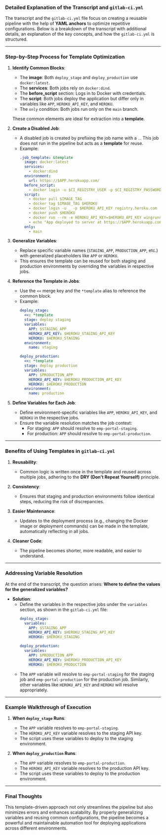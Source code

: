 ### Detailed Explanation of the Transcript and `gitlab-ci.yml`

The transcript and the `gitlab-ci.yml` file focus on creating a reusable pipeline with the help of **YAML anchors** to optimize repetitive configurations. Below is a breakdown of the transcript with additional details, an explanation of the key concepts, and how the `gitlab-ci.yml` is structured.

---

### Step-by-Step Process for Template Optimization

1. **Identify Common Blocks**:
   - The **image**: Both `deploy_stage` and `deploy_production` use `docker:latest`.
   - The **services**: Both jobs rely on `docker:dind`.
   - The **before_script** section: Logs in to Docker with credentials.
   - The **script**: Both jobs deploy the application but differ only in variables like `APP`, `HEROKU_API_KEY`, and `HEROKU`.
   - The `only` condition: Both jobs run only on the `main` branch.

   These common elements are ideal for extraction into a **template**.

2. **Create a Disabled Job**:
   - A disabled job is created by prefixing the job name with a `.`. This job does not run in the pipeline but acts as a **template** for reuse.
   - Example:
     ```yaml
     .job_template: &template
       image: docker:latest
       services:
         - docker:dind
       environment:
         url: https://$APP.herokuapp.com/
       before_script: 
         - docker login -u $CI_REGISTRY_USER -p $CI_REGISTRY_PASSWORD $CI_REGISTRY
       script:
         - docker pull $IMAGE_TAG
         - docker tag $IMAGE_TAG $HEROKU
         - docker login -u _ -p $HEROKU_API_KEY registry.heroku.com
         - docker push $HEROKU
         - docker run --rm -e HEROKU_API_KEY=$HEROKU_API_KEY wingrunr21/alpine-heroku-cli container:release web --app $APP
         - echo "App deployed to server at https://$APP.herokuapp.com/"
       only:
         - main
     ```

3. **Generalize Variables**:
   - Replace specific variable names (`STAGING_APP`, `PRODUCTION_APP`, etc.) with generalized placeholders like `APP` or `HEROKU`.
   - This ensures the template can be reused for both staging and production environments by overriding the variables in respective jobs.

4. **Reference the Template in Jobs**:
   - Use the `<<` merge key and the `*template` alias to reference the common block.
   - Example:
     ```yaml
     deploy_stage:
       <<: *template
       stage: deploy staging
       variables:
         APP: $STAGING_APP
         HEROKU_API_KEY: $HEROKU_STAGING_API_KEY
         HEROKU: $HEROKU_STAGING
       environment:
         name: staging

     deploy_production:
       <<: *template
       stage: deploy production
       variables:
         APP: $PRODUCTION_APP
         HEROKU_API_KEY: $HEROKU_PRODUCTION_API_KEY
         HEROKU: $HEROKU_PRODUCTION
       environment:
         name: production
     ```

5. **Define Variables for Each Job**:
   - Define environment-specific variables like `APP`, `HEROKU_API_KEY`, and `HEROKU` in the respective jobs.
   - Ensure the variable resolution matches the job context:
     - For staging: `APP` should resolve to `emp-portal-staging`.
     - For production: `APP` should resolve to `emp-portal-production`.

---

### Benefits of Using Templates in `gitlab-ci.yml`

1. **Reusability**:
   - Common logic is written once in the template and reused across multiple jobs, adhering to the **DRY (Don't Repeat Yourself)** principle.

2. **Consistency**:
   - Ensures that staging and production environments follow identical steps, reducing the risk of discrepancies.

3. **Easier Maintenance**:
   - Updates to the deployment process (e.g., changing the Docker image or deployment commands) can be made in the template, automatically reflecting in all jobs.

4. **Cleaner Code**:
   - The pipeline becomes shorter, more readable, and easier to understand.

---

### Addressing Variable Resolution

At the end of the transcript, the question arises: **Where to define the values for the generalized variables?**

- **Solution**:
  - Define the variables in the respective jobs under the `variables` section, as shown in the `gitlab-ci.yml` file:
    ```yaml
    deploy_stage:
      variables:
        APP: $STAGING_APP
        HEROKU_API_KEY: $HEROKU_STAGING_API_KEY
        HEROKU: $HEROKU_STAGING

    deploy_production:
      variables:
        APP: $PRODUCTION_APP
        HEROKU_API_KEY: $HEROKU_PRODUCTION_API_KEY
        HEROKU: $HEROKU_PRODUCTION
    ```
  - The `APP` variable will resolve to `emp-portal-staging` for the staging job and `emp-portal-production` for the production job. Similarly, other variables like `HEROKU_API_KEY` and `HEROKU` will resolve appropriately.

---

### Example Walkthrough of Execution

1. **When `deploy_stage` Runs**:
   - The `APP` variable resolves to `emp-portal-staging`.
   - The `HEROKU_API_KEY` variable resolves to the staging API key.
   - The script uses these variables to deploy to the staging environment.

2. **When `deploy_production` Runs**:
   - The `APP` variable resolves to `emp-portal-production`.
   - The `HEROKU_API_KEY` variable resolves to the production API key.
   - The script uses these variables to deploy to the production environment.

---

### Final Thoughts

This template-driven approach not only streamlines the pipeline but also minimizes errors and enhances scalability. By properly generalizing variables and reusing common configurations, the pipeline becomes a powerful and maintainable automation tool for deploying applications across different environments.
